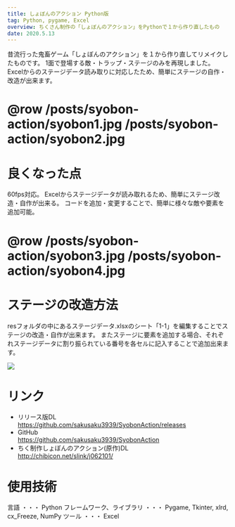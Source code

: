 ```yaml
---
title: しょぼんのアクション Python版
tag: Python, pygame, Excel
overview: ちくさん制作の「しょぼんのアクション」をPythonで１から作り直したもの
date: 2020.5.13
---
```


昔流行った鬼畜ゲーム「しょぼんのアクション」を１から作り直してリメイクしたものです。 1面で登場する敵・トラップ・ステージのみを再現しました。
Excelからのステージデータ読み取りに対応したため、簡単にステージの自作・改造が出来ます。

# @row /posts/syobon-action/syobon1.jpg /posts/syobon-action/syobon2.jpg

# 良くなった点
60fps対応。
Excelからステージデータが読み取れるため、簡単にステージ改造・自作が出来る。
コードを追加・変更することで、簡単に様々な敵や要素を追加可能。

# @row /posts/syobon-action/syobon3.jpg /posts/syobon-action/syobon4.jpg

# ステージの改造方法
resフォルダの中にあるステージデータ.xlsxのシート「1-1」を編集することでステージの改造・自作が出来ます。
またステージに要素を追加する場合、それぞれステージデータに割り振られている番号を各セルに記入することで追加出来ます。

![](/public/posts/syobon-action/syobon-making.gif)

# リンク
- リリース版DL  
  https://github.com/sakusaku3939/SyobonAction/releases
- GitHub  
  https://github.com/sakusaku3939/SyobonAction
- ちく制作しょぼんのアクション(原作)DL  
  http://chibicon.net/slink/j062101/

# 使用技術
言語 ・・・ Python
フレームワーク、ライブラリ ・・・ Pygame, Tkinter, xlrd, cx_Freeze, NumPy
ツール ・・・ Excel
